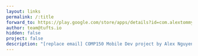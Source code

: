 ```yaml
---
layout: links
permalink: /:title
forward_to: https://play.google.com/store/apps/details?id=com.alextommy.queuer
author: team@tufts.io
hidden: false
project: false
description: "[replace email] COMP150 Mobile Dev project by Alex Nguyen and Tianyu Zhu. Source: https://github.com/AlexTNguyen/COMP150-MOB"
---
```

